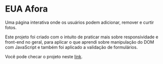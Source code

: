 # EUA Afora

Uma página interativa onde os usuários podem adicionar, remover e curtir fotos.

Este projeto foi criado com o intuito de praticar mais sobre responsividade e front-end no geral, para aplicar o que aprendi sobre manipulação do DOM com JavaScript e também foi aplicado a validação de formulários.

Você pode checar o projeto neste [link](https://anynoise00.github.io/web_project_4_ptbr/).
